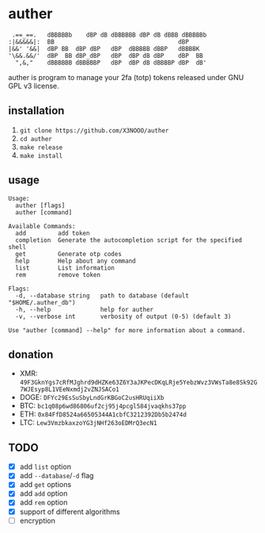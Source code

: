 # auther

```ascii
 .==_==.   dBBBBBb    dBP dB dBBBBBB dBP dB dBBB dBBBBBb 
:|&&&&&|:  BB                                   dBP      
|&&' '&&|  dBP BB  dBP dBP   dBP  dBBBBB dBBP   dBBBBK   
'\&&.&&/'  dBP  BB dBP_dBP   dBP  dBP dB dBP    dBP  BB  
  ",&,"    dBBBBBB dBBBBBP   dBP  dBP dB dBBBBP dBP  dB'  
```

auther is program to manage your 2fa (totp) tokens released under GNU GPL v3 license.


## installation

1. `git clone https://github.com/X3NOOO/auther`
2. `cd auther`
3. `make release`
4. `make install`

## usage

```ascii
Usage:
  auther [flags]
  auther [command]

Available Commands:
  add         add token
  completion  Generate the autocompletion script for the specified shell
  get         Generate otp codes
  help        Help about any command
  list        List information
  rem         remove token

Flags:
  -d, --database string   path to database (default "$HOME/.auther_db")
  -h, --help              help for auther
  -v, --verbose int       verbosity of output (0-5) (default 3)

Use "auther [command] --help" for more information about a command.
```

## donation

- XMR: `49F3GknYgs7cRfMJghrd9dHZKe63Z6Y3aJKPecDKqLRje5YebzWvz3VWsTa8e8Sk92G7WJEsyp8L1VEeNxmdj2vZNJSACo1`
- DOGE: `DFYc29EsSuSbyLndGrKBGoC2usHRUqiiXb`
- BTC: `bc1q08p6wd86806uf2cj95j4pcgl584jvaqkhs37pp`
- ETH: `0x84FfD8524a66505344A1cbfC3212392Db5b2474d`
- LTC: `Lew3VmzbkaxzoYG3jNHf263oEDMrQ3ecN1`

## TODO

- [X] add `list` option
- [X] add `--database`/`-d` flag
- [X] add `get` options
- [X] add `add` option
- [X] add `rem` option
- [X] support of different algorithms
- [ ] encryption
